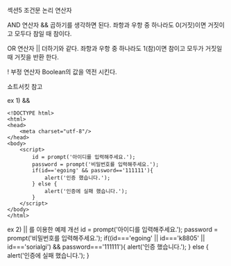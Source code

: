 섹션5 조건문
논리 연산자

AND 연산자 &&  곱하기를 생각하면 된다.
좌항과 우항 중 하나라도 0(거짓)이면 거짓이고 모두다 참일 때 참이다.

OR 연산자 ||  더하기와 같다. 
좌항과 우항 중 하나라도 1(참)이면 참이고 모두가 거짓일 때 거짓을 반환 한다.

! 부정 연산자
Boolean의 값을 역전 시킨다.

쇼트서킷 참고 

ex 1) &&
```
<!DOCTYPE html>
<html>
<head>
    <meta charset="utf-8"/>
</head>
<body>
    <script>
        id = prompt('아이디를 입력해주세요.');
        password = prompt('비밀번호를 입력해주세요.');
        if(id=='egoing' && password=='111111'){
            alert('인증 했습니다.');
        } else {
            alert('인증에 실패 했습니다.');
        }
    </script>
</body>
</html>
```
ex 2) || 를 이용한 예제 개선
id = prompt('아이디를 입력해주세요.');
password = prompt('비밀번호를 입력해주세요.');
if((id==='egoing' || id==='k8805' || id==='sorialgi') && password==='111111'){
    alert('인증 했습니다.');
} else {
    alert('인증에 실패 했습니다.');
}

